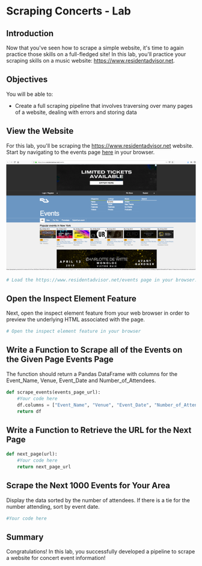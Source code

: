 
# Scraping Concerts - Lab

## Introduction

Now that you've seen how to scrape a simple website, it's time to again practice those skills on a full-fledged site!
In this lab, you'll practice your scraping skills on a music website: https://www.residentadvisor.net.
## Objectives

You will be able to:
* Create a full scraping pipeline that involves traversing over many pages of a website, dealing with errors and storing data

## View the Website

For this lab, you'll be scraping the https://www.residentadvisor.net website. Start by navigating to the events page [here](https://www.residentadvisor.net/events) in your browser.

<img src="images/ra.png">


```python
# Load the https://www.residentadvisor.net/events page in your browser.
```

## Open the Inspect Element Feature

Next, open the inspect element feature from your web browser in order to preview the underlying HTML associated with the page.


```python
# Open the inspect element feature in your browser
```

## Write a Function to Scrape all of the Events on the Given Page Events Page

The function should return a Pandas DataFrame with columns for the Event_Name, Venue, Event_Date and Number_of_Attendees.


```python
def scrape_events(events_page_url):
    #Your code here
    df.columns = ["Event_Name", "Venue", "Event_Date", "Number_of_Attendees"]
    return df
```

## Write a Function to Retrieve the URL for the Next Page


```python
def next_page(url):
    #Your code here
    return next_page_url
```

## Scrape the Next 1000 Events for Your Area

Display the data sorted by the number of attendees. If there is a tie for the number attending, sort by event date.


```python
#Your code here
```

## Summary 

Congratulations! In this lab, you successfully developed a pipeline to scrape a website for concert event information!
